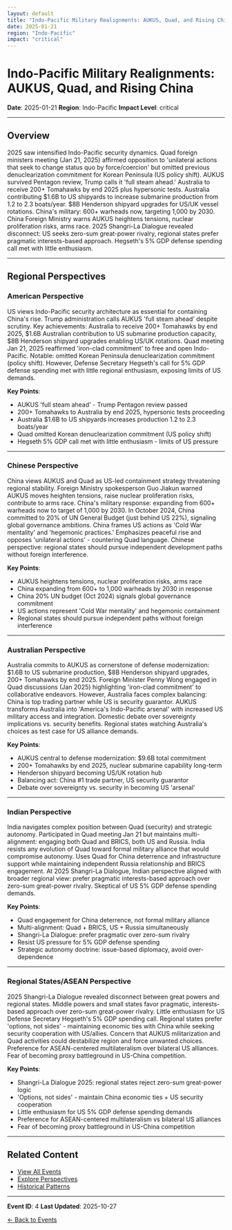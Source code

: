```yaml
---
layout: default
title: "Indo-Pacific Military Realignments: AUKUS, Quad, and Rising China"
date: 2025-01-21
region: "Indo-Pacific"
impact: "critical"
---
```


# Indo-Pacific Military Realignments: AUKUS, Quad, and Rising China

**Date**: 2025-01-21
**Region**: Indo-Pacific
**Impact Level**: critical

---

## Overview

2025 saw intensified Indo-Pacific security dynamics. Quad foreign ministers meeting (Jan 21, 2025) affirmed opposition to 'unilateral actions that seek to change status quo by force/coercion' but omitted previous denuclearization commitment for Korean Peninsula (US policy shift). AUKUS survived Pentagon review, Trump calls it 'full steam ahead.' Australia to receive 200+ Tomahawks by end 2025 plus hypersonic tests. Australia contributing $1.6B to US shipyards to increase submarine production from 1.2 to 2.3 boats/year. $8B Henderson shipyard upgrades for US/UK vessel rotations. China's military: 600+ warheads now, targeting 1,000 by 2030. China Foreign Ministry warns AUKUS heightens tensions, nuclear proliferation risks, arms race. 2025 Shangri-La Dialogue revealed disconnect: US seeks zero-sum great-power rivalry, regional states prefer pragmatic interests-based approach. Hegseth's 5% GDP defense spending call met with little enthusiasm.

---

## Regional Perspectives

### American Perspective

US views Indo-Pacific security architecture as essential for containing China's rise. Trump administration calls AUKUS 'full steam ahead' despite scrutiny. Key achievements: Australia to receive 200+ Tomahawks by end 2025, $1.6B Australian contribution to US submarine production capacity, $8B Henderson shipyard upgrades enabling US/UK rotations. Quad meeting Jan 21, 2025 reaffirmed 'iron-clad commitment' to free and open Indo-Pacific. Notable: omitted Korean Peninsula denuclearization commitment (policy shift). However, Defense Secretary Hegseth's call for 5% GDP defense spending met with little regional enthusiasm, exposing limits of US demands.

**Key Points**:
- AUKUS 'full steam ahead' - Trump Pentagon review passed
- 200+ Tomahawks to Australia by end 2025, hypersonic tests proceeding
- Australia $1.6B to US shipyards increases production 1.2 to 2.3 boats/year
- Quad omitted Korean denuclearization commitment (US policy shift)
- Hegseth 5% GDP call met with little enthusiasm - limits of US pressure

---

### Chinese Perspective

China views AUKUS and Quad as US-led containment strategy threatening regional stability. Foreign Ministry spokesperson Guo Jiakun warned AUKUS moves heighten tensions, raise nuclear proliferation risks, contribute to arms race. China's military response: expanding from 600+ warheads now to target of 1,000 by 2030. In October 2024, China committed to 20% of UN General Budget (just behind US 22%), signaling global governance ambitions. China frames US actions as 'Cold War mentality' and 'hegemonic practices.' Emphasizes peaceful rise and opposes 'unilateral actions' - countering Quad language. Chinese perspective: regional states should pursue independent development paths without foreign interference.

**Key Points**:
- AUKUS heightens tensions, nuclear proliferation risks, arms race
- China expanding from 600+ to 1,000 warheads by 2030 in response
- China 20% UN budget (Oct 2024) signals global governance commitment
- US actions represent 'Cold War mentality' and hegemonic containment
- Regional states should pursue independent paths without foreign interference

---

### Australian Perspective

Australia commits to AUKUS as cornerstone of defense modernization: $1.6B to US submarine production, $8B Henderson shipyard upgrades, 200+ Tomahawks by end 2025. Foreign Minister Penny Wong engaged in Quad discussions (Jan 2025) highlighting 'iron-clad commitment' to collaborative endeavors. However, Australia faces complex balancing: China is top trading partner while US is security guarantor. AUKUS transforms Australia into 'America's Indo-Pacific arsenal' with increased US military access and integration. Domestic debate over sovereignty implications vs. security benefits. Regional states watching Australia's choices as test case for US alliance demands.

**Key Points**:
- AUKUS central to defense modernization: $9.6B total commitment
- 200+ Tomahawks by end 2025, nuclear submarine capability long-term
- Henderson shipyard becoming US/UK rotation hub
- Balancing act: China #1 trade partner, US security guarantor
- Debate over sovereignty vs. security in becoming US 'arsenal'

---

### Indian Perspective

India navigates complex position between Quad (security) and strategic autonomy. Participated in Quad meeting Jan 21 but maintains multi-alignment: engaging both Quad and BRICS, both US and Russia. India resists any evolution of Quad toward formal military alliance that would compromise autonomy. Uses Quad for China deterrence and infrastructure support while maintaining independent Russia relationship and BRICS engagement. At 2025 Shangri-La Dialogue, Indian perspective aligned with broader regional view: prefer pragmatic interests-based approach over zero-sum great-power rivalry. Skeptical of US 5% GDP defense spending demands.

**Key Points**:
- Quad engagement for China deterrence, not formal military alliance
- Multi-alignment: Quad + BRICS, US + Russia simultaneously
- Shangri-La Dialogue: prefer pragmatic over zero-sum rivalry
- Resist US pressure for 5% GDP defense spending
- Strategic autonomy doctrine: issue-based diplomacy, avoid over-dependence

---

### Regional States/ASEAN Perspective

2025 Shangri-La Dialogue revealed disconnect between great powers and regional states. Middle powers and small states favor pragmatic, interests-based approach over zero-sum great-power rivalry. Little enthusiasm for US Defense Secretary Hegseth's 5% GDP spending call. Regional states prefer 'options, not sides' - maintaining economic ties with China while seeking security cooperation with US/allies. Concern that AUKUS militarization and Quad activities could destabilize region and force unwanted choices. Preference for ASEAN-centered multilateralism over bilateral US alliances. Fear of becoming proxy battleground in US-China competition.

**Key Points**:
- Shangri-La Dialogue 2025: regional states reject zero-sum great-power logic
- 'Options, not sides' - maintain China economic ties + US security cooperation
- Little enthusiasm for US 5% GDP defense spending demands
- Preference for ASEAN-centered multilateralism vs bilateral US alliances
- Fear of becoming proxy battleground in US-China competition

---


## Related Content

- [View All Events](/events/)
- [Explore Perspectives](/perspectives/)
- [Historical Patterns](/historical-patterns/)

---

**Event ID**: 4
**Last Updated**: 2025-10-27

[← Back to Events](/events/)
